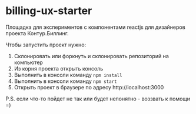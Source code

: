 # billing-ux-starter

Площадка для экспериментов с компонентами reactjs для дизайнеров проекта Контур.Биллинг.

Чтобы запустить проект нужно:
1. Склонировать или форкнуть и склонировать репозиторий на компьютер 
2. Из корня проекта открыть консоль
3. Выполнить в консоли команду `npm install`
4. Выполнить в консоли команду `npm start`
5. Открыть проект в браузере по адресу http://localhost:3000

P.S. если что-то пойдет не так или будет непонятно - воззвать к помощи =) 


 
